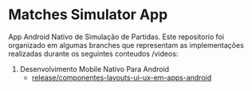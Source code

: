 # Matches Simulator App

App Android Nativo de Simulação de Partidas. Este repositorio foi organizado em algumas branches que representam as implementações realizadas durante os seguintes conteudos /videos:

1. Desenvolvimento Mobile Nativo Para Android
      - [release/componentes-layouts-ui-ux-em-apps-android](https://github.com/rafaeloliveirap11/matches-simulator-app/tree/release/componentes-layouts-ui-ux-em-apps-android)
      
      
      
      

